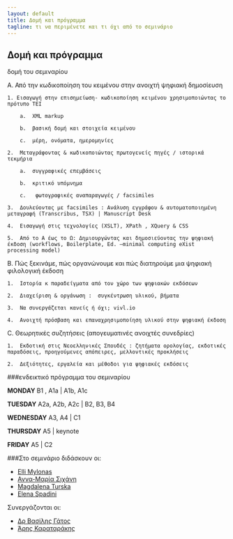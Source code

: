 ```yaml
---
layout: default
title: Δομή και πρόγραμμα 
tagline: τι να περιμένετε και τι όχι από το σεμινάριο
---
```


## Δομή και πρόγραμμα 

δομή  του σεμιναρίου 
 
 A.	Από την κωδικοποίηση του κειμένου στην ανοιχτή ψηφιακή δημοσίευση 
 
	1. Εισαγωγή στην επισημείωση- κωδικοποίηση κειμένου χρησιμοποιώντας το πρότυπο ΤΕΙ 

		a.	XML markup

		b.	βασική δομή και στοιχεία κειμένου

		c.	μέρη, ονόματα, ημερομηνίες

	2.	Μεταγράφοντας & κωδικοποιώντας πρωτογενείς πηγές / ιστορικά τεκμήρια

		a.	συγγραφικές επεμβάσεις

		b.	κριτικό υπόμνημα 

		c.	 φωτογραφικές αναπαραγωγές / facsimiles

	3.	Δουλεύοντας με facsimiles : Ανάλυση εγγράφου & αυτοματοποιημένη μεταγραφή (Transcribus, TSX) | Manuscript Desk

	4.	Εισαγωγή στις τεχνολογίες (XSLT), XPath , XQuery & CSS

	5.	Από το Α έως το Ω: Δημιουργώντας και δημοσιεύοντας την ψηφιακή έκδοση (workflows, Boilerplate, Ed. –minimal computing eXist processing model)

B.	Πώς ξεκινάμε, πώς οργανώνουμε και πώς διατηρούμε μια ψηφιακή φιλολογική έκδοση 

	1.	Ιστορία κ παραδείγματα από τον χώρο των ψηφιακών εκδόσεων

	2.	Διαχείριση & οργάνωση :  συγκέντρωση υλικού, βήματα  

	3.	Να συνεργάζεται κανείς ή όχι; vivl.io

	4.	Ανοιχτή πρόσβαση και επαναχρησιμοποίηση υλικού στην ψηφιακή έκδοση

C. Θεωρητικές συζητήσεις (απογευματινές ανοιχτές συνεδρίες)

	1.	Εκδοτική στις Νεοελληνικές Σπουδές : ζητήματα ορολογίας, εκδοτικές παραδόσεις, προηγούμενες απόπειρες, μελλοντικές προκλήσεις

	2.	Δεξιότητες, εργαλεία και μέθοδοι για ψηφιακές εκδόσεις


###ενδεικτικό πρόγραμμα του σεμιναρίου 

**MONDAY**	B1 , A1a  |  A1b, A1c

**TUESDAY**	  A2a, A2b, A2c |  B2, B3,  B4 

**WEDNESDAY**   A3, A4  |  C1 

**THURSDAY**	    A5	 |	  keynote

**FRIDAY**  A5  | C2

	                     
###Στο σεμινάριο διδάσκουν οι:

* <a href="https://library.brown.edu/cds/elli-mylonas/">Εlli Mylonas</a>
* <a href="https://www.huygens.knaw.nl/sichani-anna-maria/">Αννα-Μαρία Σιχάνη</a>
* <a href="">Magdalena Turska</a>
* <a href="https://www.huygens.knaw.nl/elena-spadini/">Elena Spadini</a>
 
  
Συνεργάζονται οι: 

* <a href="http://www.iit.demokritos.gr/~bgat/">Δρ Βασίλης Γάτος</a>
* <a href="http://www.vivl.io">Άρης Καραταράκης</a>	     
	 

